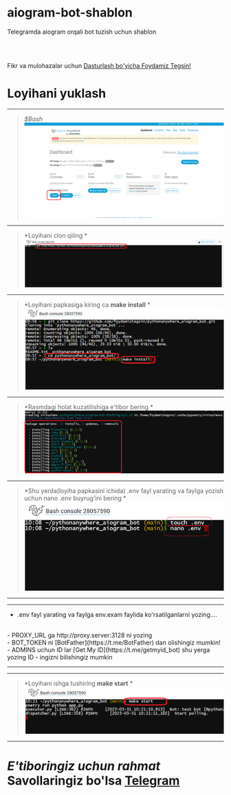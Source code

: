 # aiogram-bot-shablon
Telegramda  aiogram orqali  bot tuzish uchun shablon

<br>
<br>

Fikr va mulohazalar uchun [Dasturlash bo'yicha Foydamiz Tegsin!](https://t.me/foydamizteg_sin)



# Loyihani yuklash

<hr>


> *$Bash*
 ![pythonanywhere](images/1.png)

<hr>


> *Loyihani clon qiling *
 ![pythonanywhere](images/2.png)

<hr>


> *Loyihani papkasiga kiring ca __make install__ *
 ![pythonanywhere](images/3.png)

<hr>


> *Rasmdagi holat kuzatilishiga e'tibor bering *
 ![pythonanywhere](images/4.png)

<hr>


> *Shu yerda(loyiha papkasini ichida) .env fayl yarating va faylga yozish uchun nano .env buyrug'ini bering *
 ![pythonanywhere](images/5.png)

<hr>
<hr>

- .env fayl yarating va faylga env.exam faylida ko'rsatilganlarni yozing....
<br>
- PROXY_URL ga http://proxy.server:3128 ni yozing
<br>
- BOT_TOKEN ni [BotFather](https://t.me/BotFather) dan olishingiz mumkin!
<br>
- ADMINS uchun ID lar   [Get My ID](https://t.me/getmyid_bot) shu yerga yozing ID - ingizni bilishingiz mumkin
<br>
<hr>
<hr>

> *Loyihani ishga tushiring __make start__ *
 ![pythonanywhere](images/6.png)

<hr>


# *E'tiboringiz uchun rahmat* Savollaringiz bo'lsa [Telegram](https://t.me/foydamizteg_sin)

